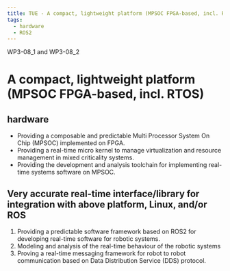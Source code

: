 ```yaml
---
title: TUE - A compact, lightweight platform (MPSOC FPGA-based, incl. RTOS)
tags:
  - hardware
  - ROS2
---
```


WP3-08\_1 and WP3-08\_2

# A compact, lightweight platform (MPSOC FPGA-based, incl. RTOS)

## hardware

- Providing a composable and predictable Multi Processor System On Chip (MPSOC) implemented on FPGA.
- Providing a real-time micro kernel to manage virtualization and resource management in mixed criticality systems.
- Providing the development and analysis toolchain for implementing real-time systems software on MPSOC.


## Very accurate real-time interface/library for integration with above platform, Linux, and/or ROS

1. Providing a predictable software framework based on ROS2 for developing real-time software for robotic systems. 
2. Modeling and analysis of the real-time behaviour of the robotic systems 
3. Proving a real-time messaging framework for robot to robot communication based on Data Distribution Service (DDS) protocol.
